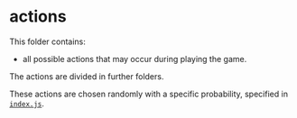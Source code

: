# actions

This folder contains:

- all possible actions that may occur during playing the game.

The actions are divided in further folders.

These actions are chosen randomly with a specific probability, specified in [`index.js`](index.js).

